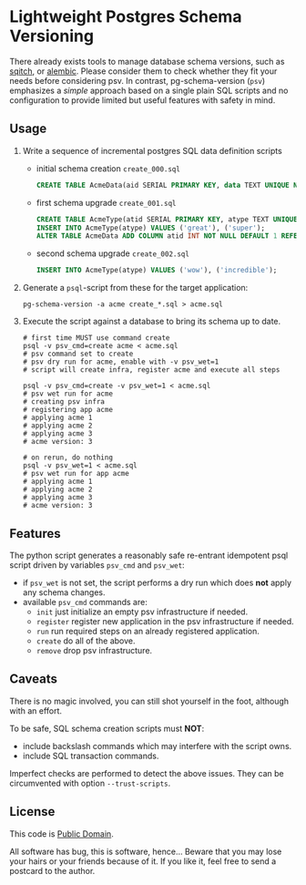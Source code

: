 # Lightweight Postgres Schema Versioning

There already exists tools to manage database schema versions, such as
[sqitch](https://sqitch.org/), or [alembic](https://alembic.sqlalchemy.org/).
Please consider them to check whether they fit your needs before considering psv.
In contrast, pg-schema-version (`psv`) emphasizes a _simple_ approach based on
a single plain SQL scripts and no configuration to provide limited but useful
features with safety in mind.

## Usage

1. Write a sequence of incremental postgres SQL data definition scripts

   - initial schema creation `create_000.sql`
     ```sql
     CREATE TABLE AcmeData(aid SERIAL PRIMARY KEY, data TEXT UNIQUE NOT NULL);
     ```
   - first schema upgrade `create_001.sql`
     ```sql
     CREATE TABLE AcmeType(atid SERIAL PRIMARY KEY, atype TEXT UNIQUE NOT NULL);
     INSERT INTO AcmeType(atype) VALUES ('great'), ('super');
     ALTER TABLE AcmeData ADD COLUMN atid INT NOT NULL DEFAULT 1 REFERENCES AcmeType;
     ```
   - second schema upgrade `create_002.sql`
     ```sql
     INSERT INTO AcmeType(atype) VALUES ('wow'), ('incredible');
     ```

2. Generate a `psql`-script from these for the target application:
   ```shell
   pg-schema-version -a acme create_*.sql > acme.sql
   ```

3. Execute the script against a database to bring its schema up to date.
   ```shell
   # first time MUST use command create
   psql -v psv_cmd=create acme < acme.sql
   # psv command set to create
   # psv dry run for acme, enable with -v psv_wet=1
   # script will create infra, register acme and execute all steps

   psql -v psv_cmd=create -v psv_wet=1 < acme.sql
   # psv wet run for acme
   # creating psv infra
   # registering app acme
   # applying acme 1
   # applying acme 2
   # applying acme 3
   # acme version: 3

   # on rerun, do nothing
   psql -v psv_wet=1 < acme.sql
   # psv wet run for app acme
   # applying acme 1
   # applying acme 2
   # applying acme 3
   # acme version: 3
   ```

## Features

The python script generates a reasonably safe re-entrant idempotent psql script
driven by variables `psv_cmd` and `psv_wet`:

- if `psv_wet` is not set, the script performs a dry run which does **not**
  apply any schema changes.
- available `psv_cmd` commands are:
  - `init` just initialize an empty psv infrastructure if needed.
  - `register` register new application in the psv infrastructure if needed.
  - `run` run required steps on an already registered application.
  - `create` do all of the above.
  - `remove` drop psv infrastructure.

## Caveats

There is no magic involved, you can still shot yourself in the foot, although
with an effort.

To be safe, SQL schema creation scripts must **NOT**:
- include backslash commands which may interfere with the script owns.
- include SQL transaction commands.

Imperfect checks are performed to detect the above issues.
They can be circumvented with option `--trust-scripts`.

## License

This code is [Public Domain](https://creativecommons.org/publicdomain/zero/1.0/).

All software has bug, this is software, hence…
Beware that you may lose your hairs or your friends because of it.
If you like it, feel free to send a postcard to the author.
